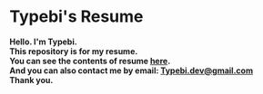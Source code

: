 # Typebi's Resume

**Hello. I'm Typebi.  
This repository is for my resume.  
You can see the contents of resume [here](https://typebi.gq/).  
And you can also contact me by email: Typebi.dev@gmail.com   
Thank you.**
